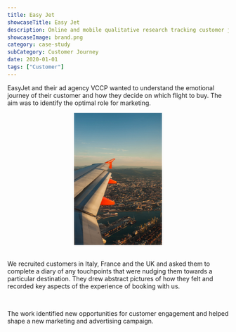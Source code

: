 ```yaml
---
title: Easy Jet
showcaseTitle: Easy Jet
description: Online and mobile qualitative research tracking customer journey to inspire EasyJet advertising.
showcaseImage: brand.png
category: case-study
subCategory: Customer Journey
date: 2020-01-01
tags: ["Customer"]
---
```


EasyJet and their ad agency VCCP wanted to understand the emotional journey of their customer and how they decide on which flight to buy. The aim was to identify the optimal role for marketing.

<div align="center">
<img src="./plane.jpeg" alt="Plane wing" style="height: 300px;" />
</div>

<br/>

We recruited customers in Italy, France and the UK and asked them to complete a diary of any touchpoints that were nudging them towards a particular destination. They drew abstract pictures of how they felt and recorded key aspects of the experience of booking with us.

<br/>

The work identified new opportunities for customer engagement and helped shape a new marketing and advertising campaign. 